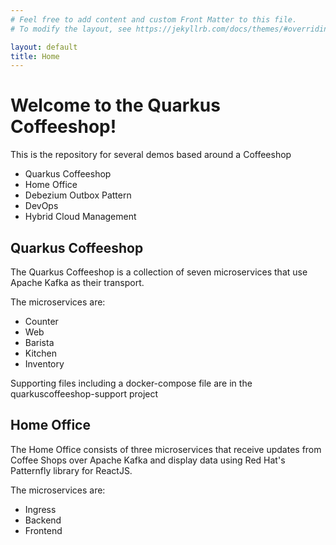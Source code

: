 ```yaml
---
# Feel free to add content and custom Front Matter to this file.
# To modify the layout, see https://jekyllrb.com/docs/themes/#overriding-theme-defaults

layout: default
title: Home
---
```


<h1>Welcome to the Quarkus Coffeeshop!</h1>
<p>This is the repository for several demos based around a Coffeeshop</p>
<ul>
<li>Quarkus Coffeeshop</li>
<li>Home Office</li>
<li>Debezium Outbox Pattern</li>
<li>DevOps</li>
<li>Hybrid Cloud Management</li>
</ul>
<h2>Quarkus Coffeeshop</h2>
<p>The Quarkus Coffeeshop is a collection of seven microservices that use Apache Kafka as their transport.<p>
<p>The microservices are:
<ul>
<li>Counter</li>
<li>Web</li>
<li>Barista</li>
<li>Kitchen</li>
<li>Inventory</li>
</ul>
</p>
<p>Supporting files including a docker-compose file are in the quarkuscoffeeshop-support project</p>
<h2>Home Office</h2>
<p>The Home Office consists of three microservices that receive updates from Coffee Shops over Apache Kafka and display data using Red Hat's Patternfly library for ReactJS.<p>
<p>The microservices are:
<ul>
<li>Ingress</li>
<li>Backend</li>
<li>Frontend</li>
</ul>
